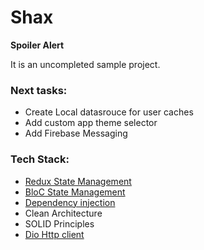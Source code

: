 # Shax

**Spoiler Alert**

It is an uncompleted sample project.

### Next tasks:
- Create Local datasrouce for user caches
- Add custom app theme selector
- Add Firebase Messaging

### Tech Stack:
- [Redux State Management](https://pub.dev/packages/flutter_redux)
- [BloC State Management](https://bloclibrary.dev/#/gettingstarted)
- [Dependency injection](https://pub.dev/packages/get_it)
- Clean Architecture
- SOLID Principles
- [Dio Http client](https://pub.dev/packages/dio)
